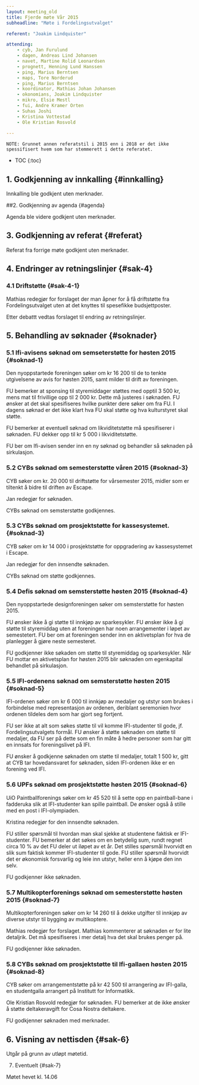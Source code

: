 ```yaml
---
layout: meeting_old
title: Fjerde møte Vår 2015
subheadline: "Møte i Fordelingsutvalget"

referent: "Joakim Lindquister"

attending:
    - cyb, Jan Furulund
    - dagen, Andreas Lind Johansen
    - navet, Martine Rolid Leonardsen
    - prognett, Henning Lund Hanssen
    - ping, Marius Berntsen
    - maps, Tore Norderud
    - ping, Marius Berntsen
    - koordinator, Mathias Johan Johansen
    - okonomians, Joakim Lindquister
    - mikro, Elsie Mestl
    - fui, Andre Kramer Orten
    - Suhas Joshi
    - Kristina Vottestad
    - Ole Kristian Rosvold
       
---
```


```
NOTE: Grunnet annen referatstil i 2015 enn i 2018 er det ikke spessifisert hvem som har stemmerett i dette referatet.
``` 

* TOC
{:toc}

## 1. Godkjenning av innkalling {#innkalling}
Innkalling ble godkjent uten merknader. 

##2. Godkjenning av agenda {#agenda}

Agenda ble videre godkjent uten merknader.

## 3. Godkjenning av referat {#referat}
Referat fra forrige møte godkjent uten merknader.

## 4. Endringer av retningslinjer {#sak-4}

### 4.1 Driftstøtte {#sak-4-1}

Mathias redegjør for forslaget der man åpner for å få driftstøtte fra Fordelingsutvalget uten at det knyttes til spesefikke budsjettposter.

Etter debattt vedtas forslaget til endring av retningslinjer.

## 5. Behandling av søknader {#soknader}

### 5.1 Ifi-avisens søknad om semseterstøtte for høsten 2015 {#soknad-1}

Den nyoppstartede foreningen søker om kr 16 200 til de to tenkte utgivelsene av avis for høsten 2015, samt milder til drift av foreningen. 

FU bemerker at sponsing til styremiddager støttes med opptil 3 500 kr, mens mat til frivillige opp til 2 000 kr. Dette må justeres i søknaden.
FU ønsker at det skal spesifiseres hvilke punkter dere søker om fra FU. I dagens søknad er det ikke klart hva FU skal støtte og hva kulturstyret skal støtte.

FU bemerker at eventuell søknad om likviditetstøtte må spesifiserer i søknaden. FU dekker opp til kr 5 000 i likviditetstøtte.

FU ber om Ifi-avisen sender inn en ny søknad og behandler så søknaden på sirkulasjon. 

### 5.2 CYBs søknad om semesterstøtte våren 2015 {#soknad-3}

CYB søker om kr. 20 000 til driftstøtte for vårsemester 2015, midler som er tiltenkt å bidre til driften av Escape.

Jan redegjør for søknaden.

CYBs søknad om semsterstøtte godkjennes.


### 5.3 CYBs søknad om prosjektstøtte for kassesystemet. {#soknad-3}
CYB søker om kr 14 000 i prosjektstøtte for oppgradering av kassesystemet i Escape.

Jan redegjør for den innsendte søknaden.

CYBs søknad om støtte godkjennes.

### 5.4 Defis søknad om semsterstøtte høsten 2015 {#soknad-4}

Den nyoppstartede designforeningen søker om semsterstøtte for høsten 2015.

FU ønsker ikke å gi støtte til innkjøp av sparkesykler.
FU ønsker ikke å gi støtte til styremiddag uten at foreningen har noen arrangementer i løpet av semestetert.
FU ber om at foreningen sender inn en aktivetsplan for hva de planlegger å gjøre neste semesteret.

FU godkjenner ikke søkaden om støtte til styremiddag og sparkesykler. Når FU mottar en aktivetsplan for høsten 2015 blir søknaden om egenkapital behandlet på sirkulasjon.

### 5.5 IFI-ordenens søknad om semsterstøtte høsten 2015 {#soknad-5}

IFI-ordenen søker om kr 6 000 til innkjøp av medaljer og utstyr som brukes i forbindelse med representasjon av ordenen, deriblant seremonien hvor ordenen tildeles dem som har gjort seg fortjent.

FU ser ikke at alt som søkes støtte til vil komme IFI-studenter til gode, jf. Fordelingsutvalgets formål. FU ønsker å støtte søknaden om støtte til medaljer, da FU ser på dette som en fin måte å hedre personer som har gitt en innsats for foreningslivet på IFI.

FU ønsker å godkjenne søknaden om støtte til medaljer, totalt 1 500 kr, gitt at CYB tar hovedansvaret for søknaden, siden IFI-ordenen ikke er en forening ved IFI.


### 5.6 UPFs søknad om prosjektstøtte høsten 2015 {#soknad-6}

UiO Paintballforenings søker om kr 45 520 til å sette opp en paintball-bane i fadderuka slik at IFI-studenter kan spille paintball. De ønsker også å stille med en post i IFI-olympiaden.

Kristina redegjør for den innsendte søknaden.

FU stiller spørsmål til hvordan man skal sjekke at studentene faktisk er IFI-studenter. 
FU bemerker at det søkes om en betydelig sum, rundt regnet circa 10 % av det FU deler ut iløpet av et år. Det stilles spørsmål hvorvidt en slik sum faktisk kommer IFI-studenter til gode.
FU stiller spørsmål hvorvidt det er økonomisk forsvarlig og leie inn utstyr, heller enn å kjøpe den inn selv.

FU godkjenner ikke søknaden.



### 5.7 Multikopterforenings søknad om semesterstøtte høsten 2015 {#soknad-7}

Multikopterforeningen søker om kr 14 260 til å dekke utgifter til innkjøp av diverse utstyr til bygging av multikoptere. 

Mathias redegjør for forslaget. Mathias kommenterer at søknaden er for lite detaljrik. Det må spesifiseres i mer detalj hva det skal brukes penger på.

FU godkjenner ikke søknaden.


### 5.8 CYBs søknad om prosjektstøtte til Ifi-gallaen høsten 2015 {#soknad-8}

CYB søker om arrangementstøtte på kr 42 500 til arrangering av IFI-galla, en studentgalla arrangert på Institutt for Informatikk.

Ole Kristian Rosvold redegjør for søknaden. 
FU bemerker at de ikke ønsker å støtte deltakeravgift for Cosa Nostra deltakere.

FU godkjenner søknaden med merknader.


## 6. Visning av nettisden {#sak-6}

Utgår på grunn av utløpt møtetid.

7. Eventuelt {#sak-7}



Møtet hevet kl. 14.06
